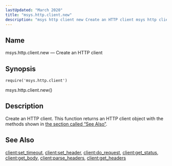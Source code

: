 ```yaml
---
lastUpdated: "March 2020"
title: "msys.http.client.new"
description: "msys http client new Create an HTTP client msys http client new Create an HTTP client This function returns an HTTP client object with the methods shown in the section called See Also client set timeout client set header client do request client get status client get body client parse..."
---
```


<a name="lua.ref.msys.http.client.new"></a> 
## Name

msys.http.client.new — Create an HTTP client

<a name="idp15310496"></a> 
## Synopsis

`require('msys.http.client')`

msys.http.client.new()

<a name="idp15312992"></a> 
## Description

Create an HTTP client. This function returns an HTTP client object with the methods shown in [the section called “See Also”](/momentum/4/lua/ref-msys-http-client-new#lua.ref.msys.http.client.new.see_also).

<a name="lua.ref.msys.http.client.new.see_also"></a> 
## See Also

[client:set_timeout](/momentum/4/lua/ref-client-set-timeout), [client:set_header](/momentum/4/lua/ref-client-set-header), [client:do_request](/momentum/4/lua/ref-client-do-request), [client:get_status](/momentum/4/lua/ref-client-get-status), [client:get_body](/momentum/4/lua/ref-client-get-body), [client:parse_headers](/momentum/4/lua/ref-client-parse-headers), [client:get_headers](/momentum/4/lua/ref-client-get-headers)